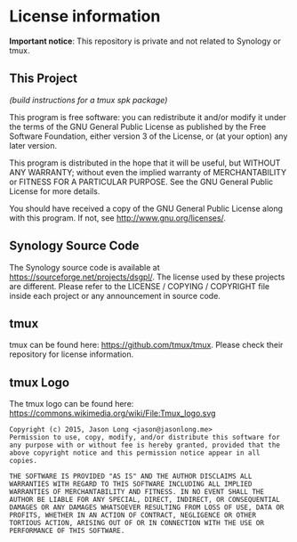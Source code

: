 # License information

**Important notice**: This repository is private and not related to Synology or tmux.


## This Project

*(build instructions for a tmux spk package)*

This program is free software: you can redistribute it and/or modify
it under the terms of the GNU General Public License as published by
the Free Software Foundation, either version 3 of the License, or
(at your option) any later version.

This program is distributed in the hope that it will be useful,
but WITHOUT ANY WARRANTY; without even the implied warranty of
MERCHANTABILITY or FITNESS FOR A PARTICULAR PURPOSE.  See the
GNU General Public License for more details.

You should have received a copy of the GNU General Public License
along with this program.  If not, see <http://www.gnu.org/licenses/>.


## Synology Source Code

The Synology source code is available at https://sourceforge.net/projects/dsgpl/.
The license used by these projects are different. Please refer to the
LICENSE / COPYING / COPYRIGHT file inside each project or any announcement in source code.


## tmux

tmux can be found here: https://github.com/tmux/tmux.
Please check their repository for license information.


## tmux Logo

The tmux logo can be found here: https://commons.wikimedia.org/wiki/File:Tmux_logo.svg
```
Copyright (c) 2015, Jason Long <jason@jasonlong.me>
Permission to use, copy, modify, and/or distribute this software for any purpose with or without fee is hereby granted, provided that the above copyright notice and this permission notice appear in all copies.

THE SOFTWARE IS PROVIDED "AS IS" AND THE AUTHOR DISCLAIMS ALL WARRANTIES WITH REGARD TO THIS SOFTWARE INCLUDING ALL IMPLIED WARRANTIES OF MERCHANTABILITY AND FITNESS. IN NO EVENT SHALL THE AUTHOR BE LIABLE FOR ANY SPECIAL, DIRECT, INDIRECT, OR CONSEQUENTIAL DAMAGES OR ANY DAMAGES WHATSOEVER RESULTING FROM LOSS OF USE, DATA OR PROFITS, WHETHER IN AN ACTION OF CONTRACT, NEGLIGENCE OR OTHER TORTIOUS ACTION, ARISING OUT OF OR IN CONNECTION WITH THE USE OR PERFORMANCE OF THIS SOFTWARE.
```


